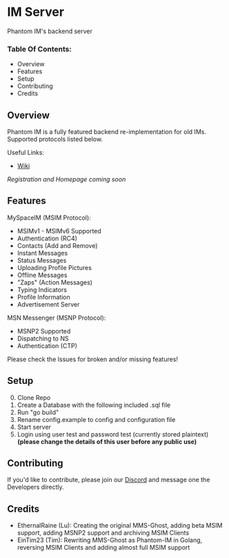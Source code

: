 # IM Server
Phantom IM's backend server

### Table Of Contents:
* Overview
* Features
* Setup
* Contributing
* Credits

## Overview
Phantom IM is a fully featured backend re-implementation for old IMs. Supported protocols listed below.

Useful Links:
* [Wiki](https://wiki.phantom-im.xyz)

*Registration and Homepage coming soon*

## Features

MySpaceIM (MSIM Protocol):
* MSIMv1 - MSIMv6 Supported
* Authentication (RC4)
* Contacts (Add and Remove)
* Instant Messages
* Status Messages
* Uploading Profile Pictures
* Offline Messages
* "Zaps" (Action Messages)
* Typing Indicators
* Profile Information
* Advertisement Server

MSN Messenger (MSNP Protocol):
* MSNP2 Supported
* Dispatching to NS
* Authentication (CTP)

Please check the Issues for broken and/or missing features!

## Setup

0. Clone Repo
1. Create a Database with the following included .sql file
2. Run "go build"
3. Rename config.example to config and configuration file
4. Start server
5. Login using user test and password test (currently stored plaintext) **(please change the details of this user before any public use)**

## Contributing

If you'd like to contribute, please join our [Discord](https://discord.gg/UPHUsumXVM) and message one the Developers directly.

## Credits
* EthernalRaine (Lu): Creating the original MMS-Ghost, adding beta MSIM support, adding MSNP2 support and archiving MSIM Clients
* EinTim23 (Tim): Rewriting MMS-Ghost as Phantom-IM in Golang, reversing MSIM Clients and adding almost full MSIM support
